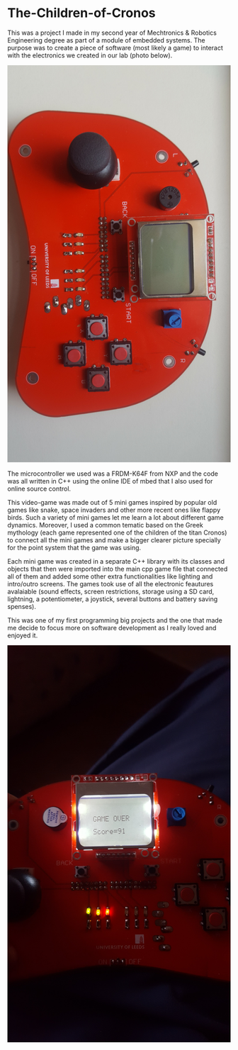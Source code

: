 # The-Children-of-Cronos
This was a project I made in my second year of Mechtronics & Robotics Engineering degree as part of a module of embedded systems. The purpose was to create a piece of software (most likely a game) to interact with the electronics we created in our lab (photo below). 

![Photo of a controller with a screen, joystick, lights and much more](https://github.com/Randulfe/The-Children-of-Cronos/blob/master/20170511_114029.jpg) 

The microcontroller we used was a FRDM-K64F from NXP and the code was all written in C++ using the online IDE of mbed that I also used for online source control.

This video-game was made out of 5 mini games inspired by popular old games like snake, space invaders and other more recent ones like flappy birds. Such a variety of mini games let me learn a lot about different game dynamics. Moreover, I used a common tematic based on the Greek mythology (each game represented one of the children of the titan Cronos) to connect all the mini games and make a bigger clearer picture specially for the point system that the game was using. 

Each mini game was created in a separate C++ library with its classes and objects that then were imported into the main cpp game file that connected all of them and added some other extra functionalities like lighting and intro/outro screens. The games took use of all the electronic feautures avalaiable (sound effects, screen restrictions, storage using a SD card, lightning, a potentiometer, a joystick, several buttons and battery saving spenses). 

This was one of my first programming big projects and the one that made me decide to focus more on software development as I really loved and enjoyed it. 

![Photo of a controller with a screen, joystick, lights and much more](https://github.com/Randulfe/The-Children-of-Cronos/blob/master/20170328_203310.jpg) 
